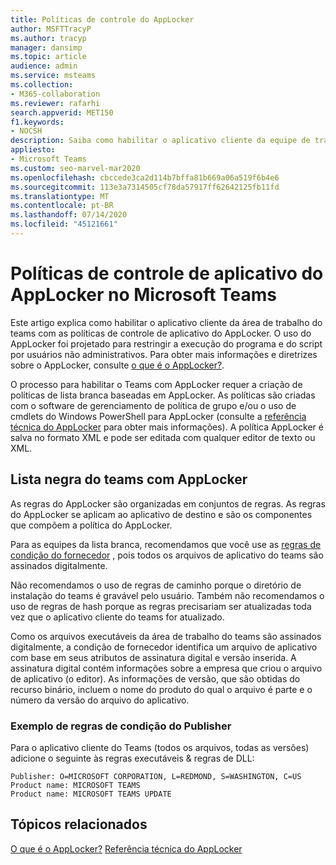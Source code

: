 ```yaml
---
title: Políticas de controle do AppLocker
author: MSFTTracyP
ms.author: tracyp
manager: dansimp
ms.topic: article
audience: admin
ms.service: msteams
ms.collection:
- M365-collaboration
ms.reviewer: rafarhi
search.appverid: MET150
f1.keywords:
- NOCSH
description: Saiba como habilitar o aplicativo cliente da equipe de trabalho com políticas de controle de aplicativo do AppLocker.
appliesto:
- Microsoft Teams
ms.custom: seo-marvel-mar2020
ms.openlocfilehash: cbccede3ca2d114b7bffa81b669a06a519f6b4e6
ms.sourcegitcommit: 113e3a7314505cf78da57917ff62642125fb11fd
ms.translationtype: MT
ms.contentlocale: pt-BR
ms.lasthandoff: 07/14/2020
ms.locfileid: "45121661"
---
```

# <a name="applocker-application-control-policies-in-microsoft-teams"></a>Políticas de controle de aplicativo do AppLocker no Microsoft Teams

Este artigo explica como habilitar o aplicativo cliente da área de trabalho do teams com as políticas de controle de aplicativo do AppLocker. O uso do AppLocker foi projetado para restringir a execução do programa e do script por usuários não administrativos. Para obter mais informações e diretrizes sobre o AppLocker, consulte [o que é o AppLocker?](https://docs.microsoft.com/windows/security/threat-protection/windows-defender-application-control/applocker/what-is-applocker).

O processo para habilitar o Teams com AppLocker requer a criação de políticas de lista branca baseadas em AppLocker. As políticas são criadas com o software de gerenciamento de política de grupo e/ou o uso de cmdlets do Windows PowerShell para AppLocker (consulte a [referência técnica do AppLocker](https://docs.microsoft.com/windows/security/threat-protection/windows-defender-application-control/applocker/applocker-technical-reference) para obter mais informações). A política AppLocker é salva no formato XML e pode ser editada com qualquer editor de texto ou XML.

## <a name="teams-whitelisting-with-applocker"></a>Lista negra do teams com AppLocker

As regras do AppLocker são organizadas em conjuntos de regras. As regras do AppLocker se aplicam ao aplicativo de destino e são os componentes que compõem a política do AppLocker.  

Para as equipes da lista branca, recomendamos que você use as [regras de condição do fornecedor](https://docs.microsoft.com/windows/security/threat-protection/windows-defender-application-control/applocker/understanding-the-publisher-rule-condition-in-applocker) , pois todos os arquivos de aplicativo do teams são assinados digitalmente.
  
Não recomendamos o uso de regras de caminho porque o diretório de instalação do teams é gravável pelo usuário. Também não recomendamos o uso de regras de hash porque as regras precisariam ser atualizadas toda vez que o aplicativo cliente do teams for atualizado.

Como os arquivos executáveis da área de trabalho do teams são assinados digitalmente, a condição de fornecedor identifica um arquivo de aplicativo com base em seus atributos de assinatura digital e versão inserida. A assinatura digital contém informações sobre a empresa que criou o arquivo de aplicativo (o editor). As informações de versão, que são obtidas do recurso binário, incluem o nome do produto do qual o arquivo é parte e o número da versão do arquivo do aplicativo.

### <a name="example-of-publisher-condition-rules"></a>Exemplo de regras de condição do Publisher

Para o aplicativo cliente do Teams (todos os arquivos, todas as versões) adicione o seguinte às regras executáveis & regras de DLL:

```console
Publisher: O=MICROSOFT CORPORATION, L=REDMOND, S=WASHINGTON, C=US
Product name: MICROSOFT TEAMS
Product name: MICROSOFT TEAMS UPDATE
```

## <a name="related-topics"></a>Tópicos relacionados
[O que é o AppLocker?](https://docs.microsoft.com/windows/security/threat-protection/windows-defender-application-control/applocker/what-is-applocker) 
 [Referência técnica do AppLocker](https://docs.microsoft.com/windows/security/threat-protection/windows-defender-application-control/applocker/applocker-technical-reference)
